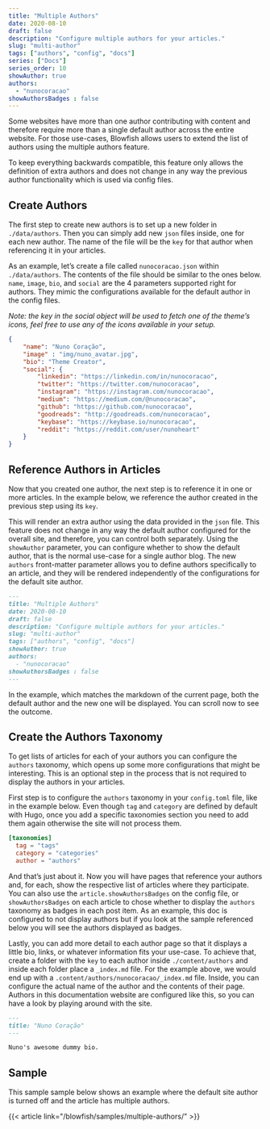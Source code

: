 ```yaml
---
title: "Multiple Authors"
date: 2020-08-10
draft: false
description: "Configure multiple authors for your articles."
slug: "multi-author"
tags: ["authors", "config", "docs"]
series: ["Docs"]
series_order: 10
showAuthor: true
authors:
  - "nunocoracao"
showAuthorsBadges : false 
---
```



Some websites have more than one author contributing with content and therefore require more than a single default author across the entire website. For those use-cases, Blowfish allows users to extend the list of authors using the multiple authors feature. 

To keep everything backwards compatible, this feature only allows the definition of extra authors and does not change in any way the previous author functionality which is used via config files.  


## Create Authors

The first step to create new authors is to set up a new folder in `./data/authors`. Then you can simply add new `json` files inside, one for each new author. The name of the file will be the `key` for that author when referencing it in your articles. 

As an example, let’s create a file called `nunocoracao.json` within `./data/authors`. The contents of the file should be similar to the ones below. `name`, `image`, `bio`, and `social` are the 4 parameters supported right for authors. They mimic the configurations available for the default author in the config files.

_Note: the key in the social object will be used to fetch one of the theme’s icons, feel free to use any of the icons available in your setup._

```json
{
    "name": "Nuno Coração",
    "image" : "img/nuno_avatar.jpg",
    "bio": "Theme Creator",
    "social": {
        "linkedin": "https://linkedin.com/in/nunocoracao",
        "twitter": "https://twitter.com/nunocoracao",
        "instagram": "https://instagram.com/nunocoracao",
        "medium": "https://medium.com/@nunocoracao",
        "github": "https://github.com/nunocoracao",
        "goodreads": "http://goodreads.com/nunocoracao",
        "keybase": "https://keybase.io/nunocoracao",
        "reddit": "https://reddit.com/user/nunoheart"
    }
}
```


## Reference Authors in Articles

Now that you created one author, the next step is to reference it in one or more articles. In the example below, we reference the author created in the previous step using its `key`.

This will render an extra author using the data provided in the `json` file. This feature does not change in any way the default author configured for the overall site, and therefore, you can control both separately. Using the `showAuthor` parameter, you can configure whether to show the default author, that is the normal use-case for a single author blog. The new `authors` front-matter parameter allows you to define authors specifically to an article, and they will be rendered independently of the configurations for the default site author.

```md
---
title: "Multiple Authors"
date: 2020-08-10
draft: false
description: "Configure multiple authors for your articles."
slug: "multi-author"
tags: ["authors", "config", "docs"]
showAuthor: true
authors:
  - "nunocoracao"
showAuthorsBadges : false 
---
```

In the example, which matches the markdown of the current page, both the default author and the new one will be displayed. You can scroll now to see the outcome.

## Create the Authors Taxonomy

To get lists of articles for each of your authors you can configure the `authors` taxonomy, which opens up some more configurations that might be interesting. This is an optional step in the process that is not required to display the authors in your articles.

First step is to configure the `authors` taxonomy in your `config.toml` file, like in the example below. Even though `tag` and `category` are defined by default with Hugo, once you add a specific taxonomies section you need to add them again otherwise the site will not process them.

```toml
[taxonomies]
  tag = "tags"
  category = "categories"
  author = "authors"
```

And that’s just about it. Now you will have pages that reference your authors and, for each, show the respective list of articles where they participate. You can also use the `article.showAuthorsBadges` on the config file, or `showAuthorsBadges` on each article to chose whether to display the `authors` taxonomy as badges in each post item. As an example, this doc is configured to not display authors but if you look at the sample referenced below you will see the authors displayed as badges.

Lastly, you can add more detail to each author page so that it displays a little bio, links, or whatever information fits your use-case. To achieve that, create a folder with the `key` to each author inside `./content/authors` and inside each folder place a `_index.md` file. For the example above, we would end up with a `.content/authors/nunocoracao/_index.md` file. Inside, you can configure the actual name of the author and the contents of their page. Authors in this documentation website are configured like this, so you can have a look by playing around with the site.

```md
---
title: "Nuno Coração"
---

Nuno's awesome dummy bio.

```

## Sample

This sample sample below shows an example where the default site author is turned off and the article has multiple authors.

{{< article link="/blowfish/samples/multiple-authors/" >}}